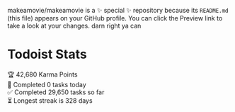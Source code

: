 makeamovie/makeamovie is a ✨ special ✨ repository because its `README.md` (this file) appears on your GitHub profile.
You can click the Preview link to take a look at your changes. darn right ya can

# Todoist Stats

<!-- TODO-IST:START -->
🏆  42,680 Karma Points           
🌸  Completed 0 tasks today           
✅  Completed 29,650 tasks so far           
⏳  Longest streak is 328 days
<!-- TODO-IST:END -->